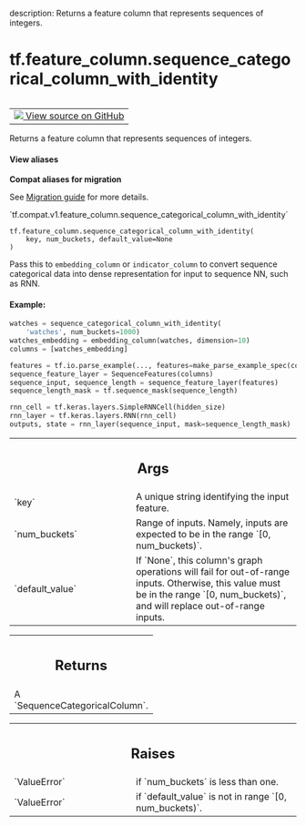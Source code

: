 description: Returns a feature column that represents sequences of integers.

<div itemscope itemtype="http://developers.google.com/ReferenceObject">
<meta itemprop="name" content="tf.feature_column.sequence_categorical_column_with_identity" />
<meta itemprop="path" content="Stable" />
</div>

# tf.feature_column.sequence_categorical_column_with_identity

<!-- Insert buttons and diff -->

<table class="tfo-notebook-buttons tfo-api nocontent" align="left">
<td>
  <a target="_blank" href="https://github.com/tensorflow/tensorflow/blob/r2.4/tensorflow/python/feature_column/sequence_feature_column.py#L90-L136">
    <img src="https://www.tensorflow.org/images/GitHub-Mark-32px.png" />
    View source on GitHub
  </a>
</td>
</table>



Returns a feature column that represents sequences of integers.

<section class="expandable">
  <h4 class="showalways">View aliases</h4>
  <p>
<b>Compat aliases for migration</b>
<p>See
<a href="https://www.tensorflow.org/guide/migrate">Migration guide</a> for
more details.</p>
<p>`tf.compat.v1.feature_column.sequence_categorical_column_with_identity`</p>
</p>
</section>

<pre class="devsite-click-to-copy prettyprint lang-py tfo-signature-link">
<code>tf.feature_column.sequence_categorical_column_with_identity(
    key, num_buckets, default_value=None
)
</code></pre>



<!-- Placeholder for "Used in" -->

Pass this to `embedding_column` or `indicator_column` to convert sequence
categorical data into dense representation for input to sequence NN, such as
RNN.

#### Example:



```python
watches = sequence_categorical_column_with_identity(
    'watches', num_buckets=1000)
watches_embedding = embedding_column(watches, dimension=10)
columns = [watches_embedding]

features = tf.io.parse_example(..., features=make_parse_example_spec(columns))
sequence_feature_layer = SequenceFeatures(columns)
sequence_input, sequence_length = sequence_feature_layer(features)
sequence_length_mask = tf.sequence_mask(sequence_length)

rnn_cell = tf.keras.layers.SimpleRNNCell(hidden_size)
rnn_layer = tf.keras.layers.RNN(rnn_cell)
outputs, state = rnn_layer(sequence_input, mask=sequence_length_mask)
```

<!-- Tabular view -->
 <table class="responsive fixed orange">
<colgroup><col width="214px"><col></colgroup>
<tr><th colspan="2"><h2 class="add-link">Args</h2></th></tr>

<tr>
<td>
`key`
</td>
<td>
A unique string identifying the input feature.
</td>
</tr><tr>
<td>
`num_buckets`
</td>
<td>
Range of inputs. Namely, inputs are expected to be in the
range `[0, num_buckets)`.
</td>
</tr><tr>
<td>
`default_value`
</td>
<td>
If `None`, this column's graph operations will fail for
out-of-range inputs. Otherwise, this value must be in the range
`[0, num_buckets)`, and will replace out-of-range inputs.
</td>
</tr>
</table>



<!-- Tabular view -->
 <table class="responsive fixed orange">
<colgroup><col width="214px"><col></colgroup>
<tr><th colspan="2"><h2 class="add-link">Returns</h2></th></tr>
<tr class="alt">
<td colspan="2">
A `SequenceCategoricalColumn`.
</td>
</tr>

</table>



<!-- Tabular view -->
 <table class="responsive fixed orange">
<colgroup><col width="214px"><col></colgroup>
<tr><th colspan="2"><h2 class="add-link">Raises</h2></th></tr>

<tr>
<td>
`ValueError`
</td>
<td>
if `num_buckets` is less than one.
</td>
</tr><tr>
<td>
`ValueError`
</td>
<td>
if `default_value` is not in range `[0, num_buckets)`.
</td>
</tr>
</table>

